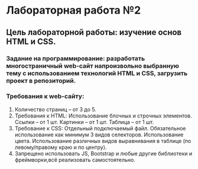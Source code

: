 # Лабораторная работа №2
## Цель лабораторной работы: изучение основ HTML и CSS.
### Задание на программирование: разработать многостраничный web-сайт напроизвольно выбранную тему с использованием технологий HTML и CSS, загрузить проект в репозиторий.
### Требования к web-сайту:
1. Количество страниц – от 3 до 5.
2. Требования к HTML: Использование блочных и строчных элементов. Ссылки – от 1 шт. Картинки – от 1 шт. Таблица – от 1 шт.
3. Требование к CSS: Отдельный подключаемый файл. Обязательное использование как минимум 3 видов селекторов. Использование цвета. Использование различных видов выравнивания в таблице (по левому/правому краю и по центру).
4. Запрещено использовать JS, Bootstrap и любые другие библиотеки и фреймворки,всё реализовать самостоятельно.